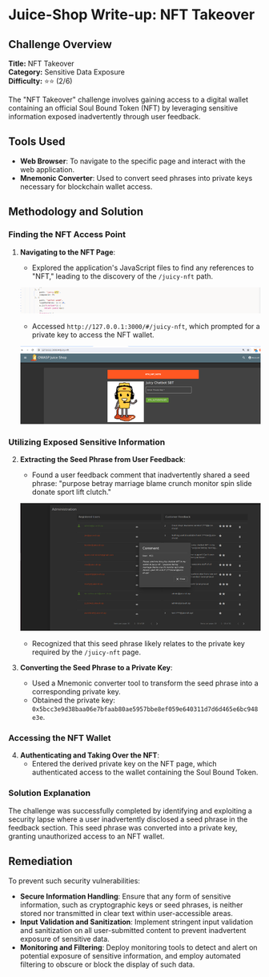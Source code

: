 # Juice-Shop Write-up: NFT Takeover

## Challenge Overview

**Title:** NFT Takeover\
**Category:** Sensitive Data Exposure\
**Difficulty:** ⭐⭐ (2/6)

The "NFT Takeover" challenge involves gaining access to a digital wallet containing an official Soul Bound Token (NFT) by leveraging sensitive information exposed inadvertently through user feedback.

## Tools Used

- **Web Browser**: To navigate to the specific page and interact with the web application.
- **Mnemonic Converter**: Used to convert seed phrases into private keys necessary for blockchain wallet access.

## Methodology and Solution

### Finding the NFT Access Point

1. **Navigating to the NFT Page**:
   - Explored the application's JavaScript files to find any references to "NFT," leading to the discovery of the `/juicy-nft` path.

   ![path](../assets/difficulty2/nft_takeover_1.png)

   - Accessed `http://127.0.0.1:3000/#/juicy-nft`, which prompted for a private key to access the NFT wallet.

   ![nft page](../assets/difficulty2/nft_takeover_2.png)

### Utilizing Exposed Sensitive Information

2. **Extracting the Seed Phrase from User Feedback**:
   - Found a user feedback comment that inadvertently shared a seed phrase: "purpose betray marriage blame crunch monitor spin slide donate sport lift clutch."

   ![admin panel](../assets/difficulty2/nft_takeover_3.png)

   - Recognized that this seed phrase likely relates to the private key required by the `/juicy-nft` page.

3. **Converting the Seed Phrase to a Private Key**:
   - Used a Mnemonic converter tool to transform the seed phrase into a corresponding private key. 
   - Obtained the private key: `0x5bcc3e9d38baa06e7bfaab80ae5957bbe8ef059e640311d7d6d465e6bc948e3e`.

### Accessing the NFT Wallet

4. **Authenticating and Taking Over the NFT**:
   - Entered the derived private key on the NFT page, which authenticated access to the wallet containing the Soul Bound Token.

### Solution Explanation

The challenge was successfully completed by identifying and exploiting a security lapse where a user inadvertently disclosed a seed phrase in the feedback section. This seed phrase was converted into a private key, granting unauthorized access to an NFT wallet. 

## Remediation

To prevent such security vulnerabilities:

- **Secure Information Handling**: Ensure that any form of sensitive information, such as cryptographic keys or seed phrases, is neither stored nor transmitted in clear text within user-accessible areas.
- **Input Validation and Sanitization**: Implement stringent input validation and sanitization on all user-submitted content to prevent inadvertent exposure of sensitive data.
- **Monitoring and Filtering**: Deploy monitoring tools to detect and alert on potential exposure of sensitive information, and employ automated filtering to obscure or block the display of such data.

